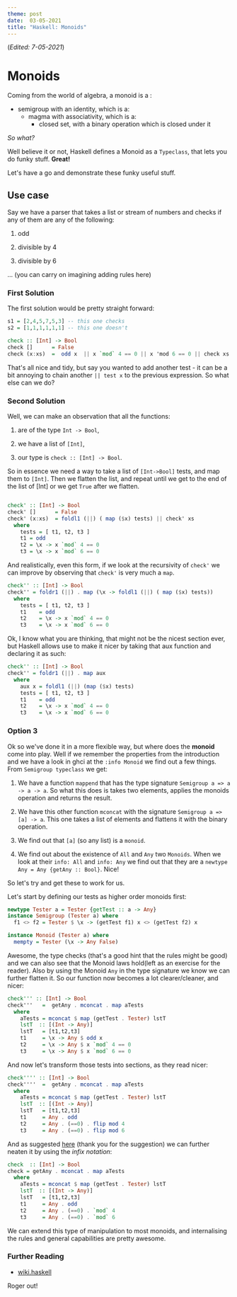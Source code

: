 ```yaml
---
theme: post
date:  03-05-2021
title: "Haskell: Monoids"
---
```

(*Edited: 7-05-2021*)
# Monoids

Coming from the world of algebra, a monoid is a :
- semigroup with an identity, which is a:
  - magma with associativity, which is a:
    - closed set, with a binary operation which is closed under it
    
*So what?*

Well believe it or not, Haskell defines a Monoid as a `Typeclass`, that lets you
do funky stuff. **Great!**

Let's have a go and demonstrate these funky useful stuff.


## Use case 

Say we have a parser that takes a list or stream of numbers and checks if any of
them are any of the following:

1) odd 

2) divisible by 4 

3) divisible by 6

... (you can carry on imagining adding rules here)


### First Solution

The first solution would be pretty straight forward:

```haskell
s1 = [2,4,5,7,5,3] -- this one checks
s2 = [1,1,1,1,1,1] -- this one doesn't

check :: [Int] -> Bool
check []      = False
check (x:xs)  =  odd x  || x `mod` 4 == 0 || x 'mod 6 == 0 || check xs

``` 

That's all nice and tidy, but say you wanted to add another test - it can be a
bit annoying to chain another `|| test x` to the previous expression. So what
else can we do?


### Second Solution

Well, we can make an observation that all the functions:

1) are of the type `Int -> Bool`,

2) we have a list of `[Int]`,

3) our type is `check :: [Int] -> Bool`.


So in essence we need a way to take a list of `[Int->Bool]` tests, and map them
to `[Int]`. Then we flatten the list, and repeat until we get to the end of the
list of [Int] or we get `True` after we flatten.

```haskell

check' :: [Int] -> Bool
check' []      = False
check' (x:xs)  = foldl1 (||) ( map ($x) tests) || check' xs
  where
    tests = [ t1, t2, t3 ]
    t1 = odd
    t2 = \x -> x `mod` 4 == 0
    t3 = \x -> x `mod` 6 == 0
```

And realistically, even this form, if we look at the recursivity of `check'` we can
improve by observing that `check'` is very much a `map`.

```haskell
check'' :: [Int] -> Bool
check'' = foldr1 (||) . map (\x -> foldl1 (||) ( map ($x) tests))
  where
    tests = [ t1, t2, t3 ]
    t1    = odd
    t2    = \x -> x `mod` 4 == 0
    t3    = \x -> x `mod` 6 == 0
```

Ok, I know what you are thinking, that might not be the nicest section ever, but
Haskell allows use to make it nicer by taking that aux function and declaring it
as such:


```haskell
check'' :: [Int] -> Bool
check'' = foldr1 (||) . map aux
  where
    aux x = foldl1 (||) (map ($x) tests)
    tests = [ t1, t2, t3 ]
    t1    = odd
    t2    = \x -> x `mod` 4 == 0
    t3    = \x -> x `mod` 6 == 0
```

### Option 3 

Ok so we've done it in a more flexible way, but where does the **monoid** come
into play. Well if we remember the properties from the introduction and we have
a look in ghci at the `:info Monoid` we find out a few things. From `Semigroup
typeclass` we get:

1. We have a function `mappend` that has the type signature `Semigroup a => a ->
   a -> a`. So what this does is takes two elements, applies the monoids
   operation and returns the result.

2. We have this other function `mconcat` with the signature `Semigroup a => [a]
   -> a`. This one takes a list of elements and flattens it with the binary
   operation.

3. We find out that `[a]` (so any list) is a `monoid`.

4. We find out about the existence of `All` and `Any` two `Monoids`. When we
   look at their `info: All` and `info: Any` we find out that they are a 
   `newtype Any = Any {getAny :: Bool}`. Nice!

So let's try and get these to work for us. 

Let's start by defining our tests as higher order monoids first:

```haskell
newtype Tester a = Tester {getTest :: a -> Any}
instance Semigroup (Tester a) where
  f1 <> f2 = Tester $ \x -> (getTest f1) x <> (getTest f2) x

instance Monoid (Tester a) where
  mempty = Tester (\x -> Any False)
```

Awesome, the type checks (that's a good hint that the rules might be good) and
we can also see that the Monoid laws hold(left as an exercise for the
reader). Also by using the Monoid `Any` in the type signature we know we can
further flatten it. So our function now becomes a lot clearer/cleaner, and
nicer:

```haskell
check''' :: [Int] -> Bool
check'''   =  getAny . mconcat . map aTests
  where
    aTests = mconcat $ map (getTest . Tester) lstT
    lstT  :: [(Int -> Any)]
    lstT   = [t1,t2,t3]
    t1     = \x -> Any $ odd x
    t2     = \x -> Any $ x `mod` 4 == 0
    t3     = \x -> Any $ x `mod` 6 == 0
```

And now let's transform those tests into sections, as they read nicer:

```haskell
check'''' :: [Int] -> Bool
check''''  =  getAny . mconcat . map aTests
  where
    aTests = mconcat $ map (getTest . Tester) lstT
    lstT  :: [(Int -> Any)]
    lstT   = [t1,t2,t3]
    t1     = Any . odd 
    t2     = Any . (==0) . flip mod 4 
    t3     = Any . (==0) . flip mod 6 
```

And as suggested [here](https://twitter.com/BartoszMilewski/status/1390354033559232514) (thank you for the suggestion) we can further neaten it by using the *infix notation*:

```haskell
check  :: [Int] -> Bool
check = getAny . mconcat . map aTests
  where
    aTests = mconcat $ map (getTest . Tester) lstT
    lstT  :: [(Int -> Any)]
    lstT   = [t1,t2,t3]
    t1     = Any . odd 
    t2     = Any . (==0) . `mod` 4 
    t3     = Any . (==0) . `mod` 6 
```


We can extend this type of manipulation to most monoids, and internalising the
rules and general capabilities are pretty awesome. 


### Further Reading 

- [wiki.haskell](https://wiki.haskell.org/Monoid)


Roger out!

